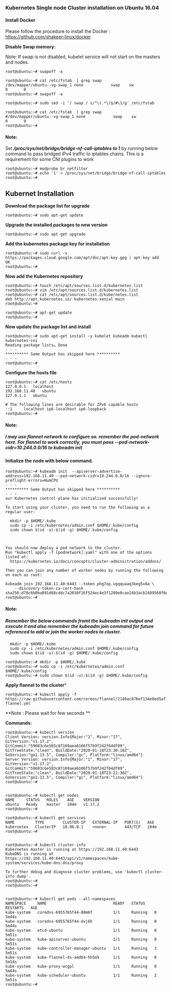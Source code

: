 ### Kubernetes Single node Cluster installation on Ubuntu 16.04



#### Install Docker

Please follow the procedure to install the Docker : https://github.com/shakeer-linux/docker


**Disable Swap memory:**

Note: If swap is not disabled, kubelet service will not start on the masters and nodes.

```
root@ubuntu:~# swapoff -a
```

```
root@ubuntu:~# cat /etc/fstab  | grep swap
/dev/mapper/ubuntu--vg-swap_1 none            swap    sw              0       0
root@ubuntu:~# swapoff -a
```

```
root@ubuntu:~# sudo sed -i '/ swap / s/^\(.*\)$/#\1/g' /etc/fstab
```

```
root@ubuntu:~# cat /etc/fstab  | grep swap
#/dev/mapper/ubuntu--vg-swap_1 none            swap    sw              0       0
root@ubuntu:~#
```



#### Note: 
Set ***/proc/sys/net/bridge/bridge-nf-call-iptables to  1*** by running below command to pass bridged IPv4 traffic to iptables chains. This is a requirement for some CNI plugins to work


```
root@ubuntu:~# modprobe br_netfilter
root@ubuntu:~# echo '1' > /proc/sys/net/bridge/bridge-nf-call-iptables
root@ubuntu:~#
```

## Kubernet Installation

**Download the package list for upgrade**
```
root@ubuntu:~# sudo apt-get update
```

**Upgrade the installed packages to new version**
```
root@ubuntu:~# sudo apt-get upgrade
```
**Add the kubernetes package key for installation**
```
root@ubuntu:~# sudo curl -s https://packages.cloud.google.com/apt/doc/apt-key.gpg | apt-key add
OK
root@ubuntu:~#
```
**Now add the Kubernetes repository**
```
root@ubuntu:~# touch /etc/apt/sources.list.d/kubernetes.list
root@ubuntu:~# vim /etc/apt/sources.list.d/kubernetes.list
root@ubuntu:~# cat /etc/apt/sources.list.d/kubernetes.list
deb http://apt.kubernetes.io/ kubernetes-xenial main
root@ubuntu:~#
```
```
root@ubuntu:~# apt-get update
root@ubuntu:~#
```

**Now update the package list and install**
```
root@ubuntu:~# sudo apt-get install -y kubelet kubeadm kubectl kubernetes-cni
Reading package lists… Done
- - - 
********** Some Output has skipped here **********
- - -
root@ubuntu:~#

````


**Configure the hosts file**
```
root@ubuntu:~# cat /etc/hosts
127.0.0.1	localhost
192.168.11.40	ubuntu
127.0.1.1	ubuntu

# The following lines are desirable for IPv6 capable hosts
::1     localhost ip6-localhost ip6-loopback
root@ubuntu:~#
```
#### Note:
##### I may use flannet network to configure so. remember the pod-network here. For flannel to work correctly, you must pass --pod-network-cidr=10.244.0.0/16 to kubeadm init

#### Initialize the node with below command.
```
root@ubuntu:~# kubeadm init  --apiserver-advertise-address=192.168.11.40 --pod-network-cidr=10.244.0.0/16 --ignore-preflight-errors=NumCPU
- - - 
********** Some Output has skipped here **********
- - -
our Kubernetes control-plane has initialized successfully!

To start using your cluster, you need to run the following as a regular user:

  mkdir -p $HOME/.kube
  sudo cp -i /etc/kubernetes/admin.conf $HOME/.kube/config
  sudo chown $(id -u):$(id -g) $HOME/.kube/config



You should now deploy a pod network to the cluster.
Run "kubectl apply -f [podnetwork].yaml" with one of the options listed at:
  https://kubernetes.io/docs/concepts/cluster-administration/addons/

Then you can join any number of worker nodes by running the following on each as root:

kubeadm join 192.168.11.40:6443 --token phg7op.vgqquaaq3keg5x8a \
    --discovery-token-ca-cert-hash sha256:d78c6b0ba891d68cddc7a2030f16f524ec4e3f1289e8cae24b3acb2489568f6e
root@ubuntu:~# 

```
#### Note:
##### Remember the below commands fromt the kubeadm init output and execute it and also remember the kubeadm join command for future referenced to add or join the worker nodes to cluster. 
```
  mkdir -p $HOME/.kube
  sudo cp -i /etc/kubernetes/admin.conf $HOME/.kube/config
  sudo chown $(id -u):$(id -g) $HOME/.kube/config

```
```
root@ubuntu:~# mkdir -p $HOME/.kube
root@ubuntu:~# sudo cp -i /etc/kubernetes/admin.conf $HOME/.kube/config
root@ubuntu:~# sudo chown $(id -u):$(id -g) $HOME/.kube/config
```

**Apply flannel to the cluster***
```
root@ubuntu:~# kubectl apply -f https://raw.githubusercontent.com/coreos/flannel/2140ac876ef134e0ed5af15c65e414cf26827915/Documentation/kube-flannel.yml
```
**Note : Please wait for few seconds **


**Commands:**

```
root@ubuntu:~# kubectl version
Client Version: version.Info{Major:"1", Minor:"17", GitVersion:"v1.17.2", GitCommit:"59603c6e503c87169aea6106f57b9f242f64df89", GitTreeState:"clean", BuildDate:"2020-01-18T23:30:10Z", GoVersion:"go1.13.5", Compiler:"gc", Platform:"linux/amd64"}
Server Version: version.Info{Major:"1", Minor:"17", GitVersion:"v1.17.2", GitCommit:"59603c6e503c87169aea6106f57b9f242f64df89", GitTreeState:"clean", BuildDate:"2020-01-18T23:22:30Z", GoVersion:"go1.13.5", Compiler:"gc", Platform:"linux/amd64"}
root@ubuntu:~#


root@ubuntu:~# kubectl get nodes
NAME     STATUS   ROLES    AGE    VERSION
ubuntu   Ready    master   104m   v1.17.2
root@ubuntu:~#

root@ubuntu:~# kubectl get services
NAME         TYPE        CLUSTER-IP   EXTERNAL-IP   PORT(S)   AGE
kubernetes   ClusterIP   10.96.0.1    <none>        443/TCP   104m
root@ubuntu:~#


root@ubuntu:~# kubectl cluster-info
Kubernetes master is running at https://192.168.11.40:6443
KubeDNS is running at https://192.168.11.40:6443/api/v1/namespaces/kube-system/services/kube-dns:dns/proxy

To further debug and diagnose cluster problems, use 'kubectl cluster-info dump'.
root@ubuntu:~#
root@ubuntu:~#


root@ubuntu:~# kubectl get pods --all-namespaces
NAMESPACE     NAME                             READY   STATUS    RESTARTS   AGE
kube-system   coredns-6955765f44-88m6f         1/1     Running   0          5m44s
kube-system   coredns-6955765f44-dvj6h         1/1     Running   0          5m44s
kube-system   etcd-ubuntu                      1/1     Running   0          5m51s
kube-system   kube-apiserver-ubuntu            1/1     Running   0          5m51s
kube-system   kube-controller-manager-ubuntu   1/1     Running   3          5m51s
kube-system   kube-flannel-ds-amd64-hh5m5      1/1     Running   0          5m14s
kube-system   kube-proxy-wcgpl                 1/1     Running   0          5m44s
kube-system   kube-scheduler-ubuntu            1/1     Running   2          5m51s
root@ubuntu:~#
````
